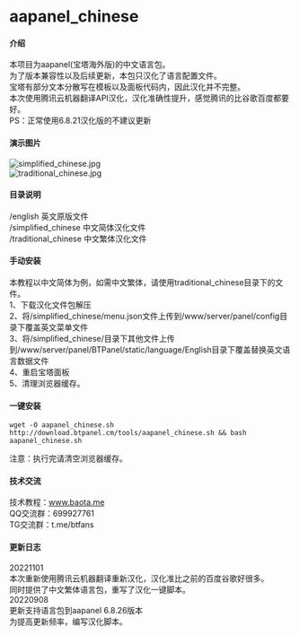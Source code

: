 # aapanel_chinese

#### 介绍
本项目为aapanel(宝塔海外版)的中文语言包。    
为了版本兼容性以及后续更新，本包只汉化了语言配置文件。    
宝塔有部分文本分散写在模板以及面板代码内，因此汉化并不完整。     
本次使用腾讯云机器翻译API汉化，汉化准确性提升，感觉腾讯的比谷歌百度都要好。  
PS：正常使用6.8.21汉化版的不建议更新    

#### 演示图片    
 ![simplified_chinese.jpg](https://raw.githubusercontent.com/gacjie/aapanel_chinese/main/simplified_chinese.jpg)   
  ![traditional_chinese.jpg](https://raw.githubusercontent.com/gacjie/aapanel_chinese/main/traditional_chinese.jpg)   

#### 目录说明
/english   英文原版文件    
/simplified_chinese   中文简体汉化文件     
/traditional_chinese   中文繁体汉化文件      
     
#### 手动安装    
本教程以中文简体为例，如需中文繁体，请使用traditional_chinese目录下的文件。   
1、下载汉化文件包解压       
2、将/simplified_chinese/menu.json文件上传到/www/server/panel/config目录下覆盖英文菜单文件      
3、将/simplified_chinese/目录下其他文件上传到/www/server/panel/BTPanel/static/language/English目录下覆盖替换英文语言数据文件    
4、重启宝塔面板     
5、清理浏览器缓存。   


#### 一键安装    

```shell-session
wget -O aapanel_chinese.sh http://download.btpanel.cm/tools/aapanel_chinese.sh && bash aapanel_chinese.sh
``` 
注意：执行完请清空浏览器缓存。

#### 技术交流      
     
技术教程：www.baota.me     
QQ交流群：699927761      
TG交流群：t.me/btfans    
  
#### 更新日志   
20221101   
本次重新使用腾讯云机器翻译重新汉化，汉化准比之前的百度谷歌好很多。   
同时提供了中文繁体语言包，重写了汉化一键脚本。   
20220908      
更新支持语言包到aapanel 6.8.26版本     
为提高更新频率，编写汉化脚本。  
